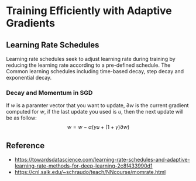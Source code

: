 # Training Efficiently with Adaptive Gradients

## Learning Rate Schedules
  Learning rate schedules seek to adjust learning rate during training by reducing the learning rate according to a pre-defined schedule. The Common learning schedules including time-based decay, step decay and exponential decay.  

### Decay and Momentum in SGD
  If $w$ is a paramter vector that you want to update, $\partial w$ is the current gradient computed for $w$, if the last update you used is $u$, then the next update will be as follow:
$$
  w = w - \alpha(\gamma u + (1+\gamma)\partial w)
$$
  

## Reference
* https://towardsdatascience.com/learning-rate-schedules-and-adaptive-learning-rate-methods-for-deep-learning-2c8f433990d1
* https://cnl.salk.edu/~schraudo/teach/NNcourse/momrate.html
